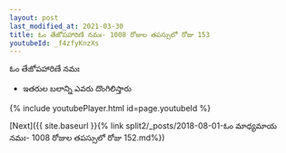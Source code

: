 ```yaml
---
layout: post
last_modified_at: 2021-03-30
title: ఓం తేజోపహారిణే నమః- 1008 రోజుల తపస్సులో రోజు 153
youtubeId: _f4zfyKnzXs
---
```

 
 
 ఓం తేజోపహారిణే నమః  
 
 -  ఇతరుల బలాన్ని ఎవరు దొంగిలిస్తారు 
 
  
 
  
 
 
 
 
 
 


{% include youtubePlayer.html id=page.youtubeId %}
 
[Next]({{ site.baseurl }}{% link  split2/_posts/2018-08-01-ఓం మాధ్యమాయ నమః- 1008 రోజుల తపస్సులో రోజు 152.md%})
 
